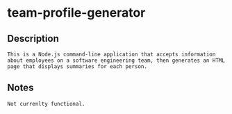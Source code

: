 # team-profile-generator

## Description
    This is a Node.js command-line application that accepts information about employees on a software engineering team, then generates an HTML page that displays summaries for each person.

## Notes
    Not currenlty functional.